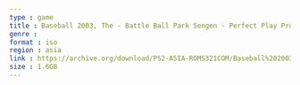 ```yaml
---
type : game
title : Baseball 2003, The - Battle Ball Park Sengen - Perfect Play Pro Yakyuu (Japan) (v1.05)
genre : 
format : iso
region : asia
link : https://archive.org/download/PS2-ASIA-ROMS321COM/Baseball%202003%2C%20The%20-%20Battle%20Ball%20Park%20Sengen%20-%20Perfect%20Play%20Pro%20Yakyuu%20%28Japan%29%20%28v1.05%29.7z
size : 1.6GB
---
```

